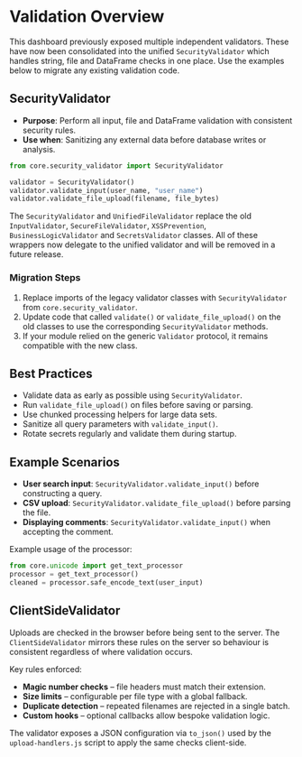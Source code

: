 # Validation Overview

This dashboard previously exposed multiple independent validators. These have
now been consolidated into the unified `SecurityValidator` which handles string,
file and DataFrame checks in one place. Use the examples below to migrate any
existing validation code.

## SecurityValidator

- **Purpose**: Perform all input, file and DataFrame validation with consistent
  security rules.
- **Use when**: Sanitizing any external data before database writes or analysis.


```python
from core.security_validator import SecurityValidator

validator = SecurityValidator()
validator.validate_input(user_name, "user_name")
validator.validate_file_upload(filename, file_bytes)
```

The `SecurityValidator` and `UnifiedFileValidator` replace the old
`InputValidator`, `SecureFileValidator`, `XSSPrevention`,
`BusinessLogicValidator` and `SecretsValidator` classes.
All of these wrappers now delegate to the unified validator and will be removed
in a future release.

### Migration Steps

1. Replace imports of the legacy validator classes with
   `SecurityValidator` from `core.security_validator`.
2. Update code that called `validate()` or `validate_file_upload()` on the old
   classes to use the corresponding `SecurityValidator` methods.
3. If your module relied on the generic `Validator` protocol, it remains
   compatible with the new class.

## Best Practices
- Validate data as early as possible using `SecurityValidator`.
- Run `validate_file_upload()` on files before saving or parsing.
- Use chunked processing helpers for large data sets.
- Sanitize all query parameters with `validate_input()`.
- Rotate secrets regularly and validate them during startup.

## Example Scenarios
- **User search input**: `SecurityValidator.validate_input()` before constructing a query.
- **CSV upload**: `SecurityValidator.validate_file_upload()` before parsing the file.
- **Displaying comments**: `SecurityValidator.validate_input()` when accepting the comment.


Example usage of the processor:
```python
from core.unicode import get_text_processor
processor = get_text_processor()
cleaned = processor.safe_encode_text(user_input)
```

## ClientSideValidator

Uploads are checked in the browser before being sent to the server.  The
`ClientSideValidator` mirrors these rules on the server so behaviour is
consistent regardless of where validation occurs.

Key rules enforced:

- **Magic number checks** – file headers must match their extension.
- **Size limits** – configurable per file type with a global fallback.
- **Duplicate detection** – repeated filenames are rejected in a single batch.
- **Custom hooks** – optional callbacks allow bespoke validation logic.

The validator exposes a JSON configuration via `to_json()` used by the
`upload-handlers.js` script to apply the same checks client-side.
